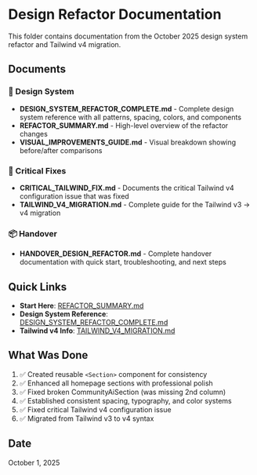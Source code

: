 # Design Refactor Documentation

This folder contains documentation from the October 2025 design system refactor and Tailwind v4 migration.

## Documents

### 🎨 Design System
- **DESIGN_SYSTEM_REFACTOR_COMPLETE.md** - Complete design system reference with all patterns, spacing, colors, and components
- **REFACTOR_SUMMARY.md** - High-level overview of the refactor changes
- **VISUAL_IMPROVEMENTS_GUIDE.md** - Visual breakdown showing before/after comparisons

### 🚨 Critical Fixes
- **CRITICAL_TAILWIND_FIX.md** - Documents the critical Tailwind v4 configuration issue that was fixed
- **TAILWIND_V4_MIGRATION.md** - Complete guide for the Tailwind v3 → v4 migration

### 📦 Handover
- **HANDOVER_DESIGN_REFACTOR.md** - Complete handover documentation with quick start, troubleshooting, and next steps

## Quick Links

- **Start Here**: [REFACTOR_SUMMARY.md](./REFACTOR_SUMMARY.md)
- **Design System Reference**: [DESIGN_SYSTEM_REFACTOR_COMPLETE.md](./DESIGN_SYSTEM_REFACTOR_COMPLETE.md)
- **Tailwind v4 Info**: [TAILWIND_V4_MIGRATION.md](./TAILWIND_V4_MIGRATION.md)

## What Was Done

1. ✅ Created reusable `<Section>` component for consistency
2. ✅ Enhanced all homepage sections with professional polish
3. ✅ Fixed broken CommunityAiSection (was missing 2nd column)
4. ✅ Established consistent spacing, typography, and color systems
5. ✅ Fixed critical Tailwind v4 configuration issue
6. ✅ Migrated from Tailwind v3 to v4 syntax

## Date
October 1, 2025


